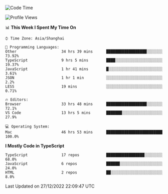 <!--START_SECTION:waka-->
![Code Time](http://img.shields.io/badge/Code%20Time-3%2C562%20hrs%2032%20mins-blue)

![Profile Views](http://img.shields.io/badge/Profile%20Views-0-blue)

📊 **This Week I Spent My Time On** 

```text
⌚︎ Time Zone: Asia/Shanghai

💬 Programming Languages: 
Other                    34 hrs 39 mins      ██████████████████░░░░░░░   73.92% 
TypeScript               9 hrs 5 mins        ████░░░░░░░░░░░░░░░░░░░░░   19.37% 
JavaScript               1 hr 41 mins        █░░░░░░░░░░░░░░░░░░░░░░░░   3.61% 
JSON                     1 hr 1 min          ░░░░░░░░░░░░░░░░░░░░░░░░░   2.2% 
LESS                     19 mins             ░░░░░░░░░░░░░░░░░░░░░░░░░   0.71%

🔥 Editors: 
Browser                  33 hrs 48 mins      ██████████████████░░░░░░░   72.1% 
VS Code                  13 hrs 5 mins       ███████░░░░░░░░░░░░░░░░░░   27.9%

💻 Operating System: 
Mac                      46 hrs 53 mins      █████████████████████████   100.0%

```

**I Mostly Code in TypeScript** 

```text
TypeScript               17 repos            █████████████████░░░░░░░░   68.0% 
JavaScript               6 repos             ██████░░░░░░░░░░░░░░░░░░░   24.0% 
HTML                     2 repos             ██░░░░░░░░░░░░░░░░░░░░░░░   8.0%

```



 Last Updated on 27/12/2022 22:09:47 UTC
<!--END_SECTION:waka-->
